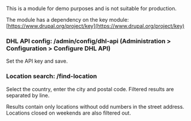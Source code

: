 This is a module for demo purposes and is not suitable for production.

The module has a dependency on the key module: [https://www.drupal.org/project/key](https://www.drupal.org/project/key)

### DHL API config: /admin/config/dhl-api (Administration > Configuration > Configure DHL API)

Set the API key and save.

### Location search: /find-location

Select the country, enter the city and postal code. Filtered results are separated by line.

Results contain only locations without odd numbers in the street address. Locations closed on weekends are also filtered out.
